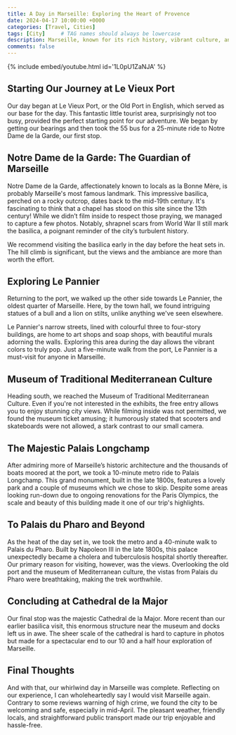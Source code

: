 ```yaml
---
title: A Day in Marseille: Exploring the Heart of Provence
date: 2024-04-17 10:00:00 +0000
categories: [Travel, Cities]
tags: [City]     # TAG names should always be lowercase
description: Marseille, known for its rich history, vibrant culture, and stunning Mediterranean views, offers an unforgettable experience for any traveler. Here’s how you can explore the best of this magnificent city in just one day.
comments: false
---
```

{% include embed/youtube.html id='1L0pU1ZaNJA' %}

## Starting Our Journey at Le Vieux Port

Our day began at Le Vieux Port, or the Old Port in English, which served as our base for the day. This fantastic little tourist area, surprisingly not too busy, provided the perfect starting point for our adventure. We began by getting our bearings and then took the 55 bus for a 25-minute ride to Notre Dame de la Garde, our first stop.

## Notre Dame de la Garde: The Guardian of Marseille

Notre Dame de la Garde, affectionately known to locals as la Bonne Mère, is probably Marseille's most famous landmark. This impressive basilica, perched on a rocky outcrop, dates back to the mid-19th century. It's fascinating to think that a chapel has stood on this site since the 13th century! While we didn’t film inside to respect those praying, we managed to capture a few photos. Notably, shrapnel scars from World War II still mark the basilica, a poignant reminder of the city’s turbulent history.

We recommend visiting the basilica early in the day before the heat sets in. The hill climb is significant, but the views and the ambiance are more than worth the effort.

## Exploring Le Pannier

Returning to the port, we walked up the other side towards Le Pannier, the oldest quarter of Marseille. Here, by the town hall, we found intriguing statues of a bull and a lion on stilts, unlike anything we've seen elsewhere.

Le Pannier's narrow streets, lined with colourful three to four-story buildings, are home to art shops and soap shops, with beautiful murals adorning the walls. Exploring this area during the day allows the vibrant colors to truly pop. Just a five-minute walk from the port, Le Pannier is a must-visit for anyone in Marseille.

## Museum of Traditional Mediterranean Culture

Heading south, we reached the Museum of Traditional Mediterranean Culture. Even if you're not interested in the exhibits, the free entry allows you to enjoy stunning city views. While filming inside was not permitted, we found the museum ticket amusing; it humorously stated that scooters and skateboards were not allowed, a stark contrast to our small camera.

## The Majestic Palais Longchamp

After admiring more of Marseille’s historic architecture and the thousands of boats moored at the port, we took a 10-minute metro ride to Palais Longchamp. This grand monument, built in the late 1800s, features a lovely park and a couple of museums which we chose to skip. Despite some areas looking run-down due to ongoing renovations for the Paris Olympics, the scale and beauty of this building made it one of our trip's highlights.

## To Palais du Pharo and Beyond

As the heat of the day set in, we took the metro and a 40-minute walk to Palais du Pharo. Built by Napoleon III in the late 1800s, this palace unexpectedly became a cholera and tuberculosis hospital shortly thereafter. Our primary reason for visiting, however, was the views. Overlooking the old port and the museum of Mediterranean culture, the vistas from Palais du Pharo were breathtaking, making the trek worthwhile.

## Concluding at Cathedral de la Major

Our final stop was the majestic Cathedral de la Major. More recent than our earlier basilica visit, this enormous structure near the museum and docks left us in awe. The sheer scale of the cathedral is hard to capture in photos but made for a spectacular end to our 10 and a half hour exploration of Marseille.

## Final Thoughts

And with that, our whirlwind day in Marseille was complete. Reflecting on our experience, I can wholeheartedly say I would visit Marseille again. Contrary to some reviews warning of high crime, we found the city to be welcoming and safe, especially in mid-April. The pleasant weather, friendly locals, and straightforward public transport made our trip enjoyable and hassle-free.